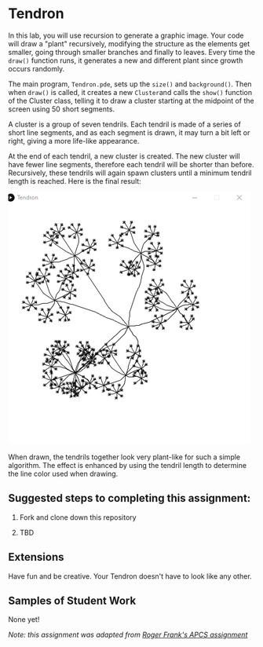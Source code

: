 Tendron
==================

In this lab, you will use recursion to generate a graphic image. Your code will draw a "plant" recursively, modifying the structure as the elements get smaller, going through smaller branches and finally to leaves. Every time the `draw()` function runs, it generates a new and different plant since growth occurs randomly.   

The main program, `Tendron.pde`, sets up the `size()` and `background()`. Then when `draw()` is called, it creates a new `Cluster`and calls the `show()` function of the Cluster class, telling it to draw a cluster starting at the midpoint of the screen using 50 short segments.      

A cluster is a group of seven tendrils. Each tendril is made of a series of short line segments, and as each segment is drawn, it may turn a bit left or right, giving a more life-like appearance.   

At the end of each tendril, a new cluster is created. The new cluster will have fewer line segments, therefore each tendril will be shorter than before. Recursively, these tendrils will again spawn clusters until a minimum tendril length is reached. Here is the final result:

![Alt text](Tendril.gif)    

When drawn, the tendrils together look very plant-like for such a simple algorithm. The effect is enhanced by using the tendril length to determine the line color used when drawing.   

Suggested steps to completing this assignment:
----------------------------------------------
1. Fork and clone down this repository   

2. TBD



Extensions
----------------------
Have fun and be creative. Your Tendron doesn't have to look like any other.

Samples of Student Work
-----------------------
None yet!   

*Note: this assignment was adapted from [Roger Frank's APCS assignment](https://web.archive.org/web/20100118105220/http://rfrank.net:80/cslabs-final/1640-tendron/1640.html)*
